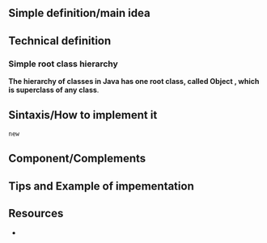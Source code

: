 ## Simple definition/main idea


## Technical definition

### Simple root class hierarchy
**The hierarchy of classes in Java has one root class, called Object , which is superclass of any class**.


## Sintaxis/How to implement it
`new`

## Component/Complements


## Tips and Example of impementation


## Resources
- 